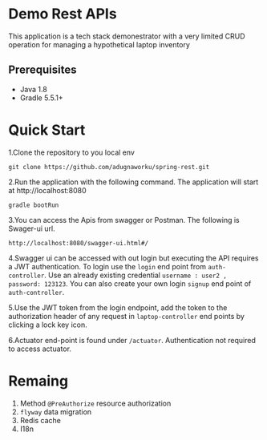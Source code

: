 # Demo Rest APIs

This application is a tech stack demonestrator with a very limited CRUD operation for managing a hypothetical laptop inventory
## Prerequisites
* Java 1.8 
* Gradle 5.5.1+

# Quick Start
1.Clone the repository to you local env
 ```shell
 git clone https://github.com/adugnaworku/spring-rest.git
 ```

2.Run the application with the following command. The application will start at http://localhost:8080

 ```shell
 gradle bootRun
 ```
3.You can access the Apis from swagger or Postman. The following is Swager-ui url.
    
```shell
http://localhost:8080/swagger-ui.html#/
```

4.Swagger ui can be accessed with out login but executing the API requires a JWT authentication. To login use the `login` end
point from `auth-controller`. Use an already existing credential `username : user2 , password: 123123`. You can
also create your own login `signup` end point of `auth-controller`.

5.Use the JWT token from the login endpoint, add the token to the authorization header of 
any request in `laptop-controller` end points by clicking a lock key icon.
    
6.Actuator end-point is found under `/actuator`. Authentication not required to access actuator.

# Remaing

1. Method `@PreAuthorize` resource authorization
2. `flyway` data migration
3. Redis cache
4. I18n
  






